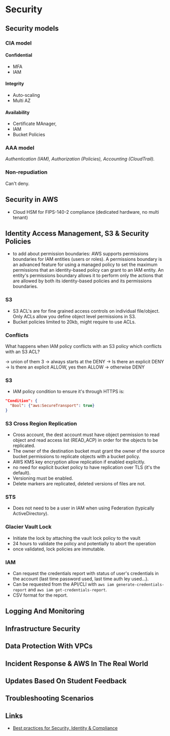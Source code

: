 # Security

## Security models

### CIA model

#### **C**onfidential

- MFA
- IAM

#### **I**ntegrity

- Auto-scaling
- Multi AZ

#### **A**vailability

- Certificate MAnager,
- IAM
- Bucket Policies

### AAA model

_Authentication (IAM), Authorization (Policies), Accounting (CloudTrail)._

### Non-repudiation

Can't deny.

## Security in AWS

- Cloud HSM for FIPS-140-2 compliance (dedicated hardware, no multi tenant)

## Identity Access Management, S3 & Security Policies

- to add about permission boundaries: AWS supports permissions boundaries for IAM entities (users or roles). A permissions boundary is an advanced feature for using a managed policy to set the maximum permissions that an identity-based policy can grant to an IAM entity. An entity's permissions boundary allows it to perform only the actions that are allowed by both its identity-based policies and its permissions boundaries.

### S3

- S3 ACL's are for fine grained access controls on individual file/object. Only ACLs allow you define object level permissions in S3.
- Bucket policies limited to 20kb, might require to use ACLs.

### Conflicts

What happens when IAM policy conflicts with an S3 policy which conflicts with an S3 ACL?

-> union of them 3
-> always starts at the DENY
-> Is there an explicit DENY
-> Is there an explicit ALLOW, yes then ALLOW
-> otherwise DENY

### S3

- IAM policy condition to ensure it's through HTTPS is:

```json
"Condition": {
  "Bool": {"aws:SecureTransport": true}
}
```

### S3 Cross Region Replication

- Cross account, the dest account must have object permission to read object and read access list (READ_ACP) in order for the objects to be replicated.
- The owner of the destination bucket must grant the owner of the source bucket permissions to replicate objects with a bucket policy.
- AWS KMS key encryption allow replication if enabled explicitly.
- no need for explicit bucket policy to have replication over TLS (it's the default).
- Versioning must be enabled.
- Delete markers are replicated, deleted versions of files are not.

### STS

- Does not need to be a user in IAM when using Federation (typically ActiveDirectory).

### Glacier Vault Lock

- Initiate the lock by attaching the vault lock policy to the vault
- 24 hours to validate the policy and potentially to abort the operation
- once validated, lock policies are immutable.

### IAM

- Can request the credentials report with status of user's credentials in the account (last time password used, last time auth ley used...).
- Can be requested from the API/CLI with `aws iam generate-credentials-report` and `aws iam get-credentials-report`.
- CSV format for the report.

## Logging And Monitoring

## Infrastructure Security

## Data Protection With VPCs

## Incident Response & AWS In The Real World

## Updates Based On Student Feedback

## Troubleshooting Scenarios

## Links

- [Best practices for Security, Identity & Compliance](https://aws.amazon.com/architecture/security-identity-compliance/?cards-all.sort-by=item.additionalFields.sortDate&cards-all.sort-order=desc&awsf.content-type=*all&awsf.methodology=*all)
